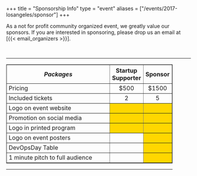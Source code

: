 +++
title = "Sponsorship Info"
type = "event"
aliases = ["/events/2017-losangeles/sponsor"]
+++

As a not for profit community organized event, we greatly value our sponsors.
If you are interested in sponsoring, please drop us an email at [{{< email_organizers >}}].

<br>
<hr/>

<div style="width:90%" align="center">
  <table border=1>
    <tr>
    <th style="width:61%; padding: 5px"><i>Packages</i></th>
      <th style="width: 13%; padding: 5px"><center>Startup Supporter</center></th>
      <th style="width: 13%; padding: 5px"><center>Sponsor</center></th>
    </tr>
    <tr>
      <td style="padding-left: 5px">Pricing</td>
      <td><center>$500</center></td>
      <td><center>$1500</center></td>
    </tr>
    <tr>
      <td style="padding-left: 5px">Included tickets</td>
      <td><center>2</center></td>
      <td><center>5</center></td>
    </tr>
    <tr>
      <td style="padding-left: 5px">Logo on event website</td>
      <td bgcolor="gold"><center>&nbsp;</center></td>
      <td bgcolor="gold"><center>&nbsp;</center></td>
    </tr>
    <tr>
      <td style="padding-left: 5px">Promotion on social media</td>
      <td bgcolor="gold"><center>&nbsp;</center></td>
      <td bgcolor="gold"><center>&nbsp;</center></td>
    </tr>
    <tr>
      <td style="padding-left: 5px">Logo in printed program</td>
      <td bgcolor="gold"><center>&nbsp;</center></td>
      <td bgcolor="gold"><center>&nbsp;</center></td>
    </tr>
    <tr>
      <td style="padding-left: 5px">Logo on event posters</td>
      <td><center>&nbsp;</center></td>
      <td bgcolor="gold"><center>&nbsp;</center></td>
    </tr>
    <tr>
      <td style="padding-left: 5px">DevOpsDay Table</td>
      <td><center>&nbsp;</center></td>
      <td bgcolor="gold"><center>&nbsp;</center></td>
    </tr>
    <tr>
      <td style="padding-left: 5px">1 minute pitch to full audience</td>
      <td><center>&nbsp;</center></td>
      <td bgcolor="gold"><center>&nbsp;</center></td>
    </tr>
  </table>
  <hr/>

</div>
<br/>
